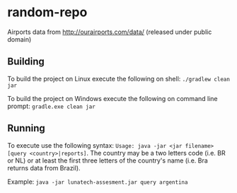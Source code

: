 # random-repo

Airports data from http://ourairports.com/data/ (released under public domain)

## Building

To build the project on Linux execute the following on shell: ```./gradlew clean jar```

To build the project on Windows execute the following on command line prompt: ```gradle.exe clean jar```

## Running

To execute use the following syntax: ```Usage: java -jar <jar filename> [query <country>|reports]```. The country may be a two letters code (i.e. BR or NL) or at least the first three letters of the country's name (i.e. Bra returns data from Brazil).

Example: ```java -jar lunatech-assesment.jar query argentina```
